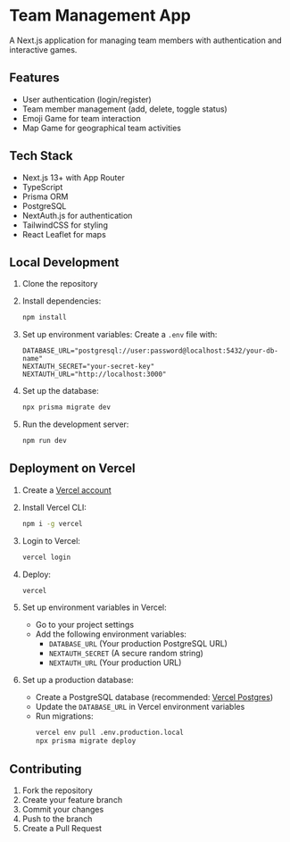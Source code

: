 # Team Management App

A Next.js application for managing team members with authentication and interactive games.

## Features

- User authentication (login/register)
- Team member management (add, delete, toggle status)
- Emoji Game for team interaction
- Map Game for geographical team activities

## Tech Stack

- Next.js 13+ with App Router
- TypeScript
- Prisma ORM
- PostgreSQL
- NextAuth.js for authentication
- TailwindCSS for styling
- React Leaflet for maps

## Local Development

1. Clone the repository
2. Install dependencies:
   ```bash
   npm install
   ```

3. Set up environment variables:
   Create a `.env` file with:
   ```
   DATABASE_URL="postgresql://user:password@localhost:5432/your-db-name"
   NEXTAUTH_SECRET="your-secret-key"
   NEXTAUTH_URL="http://localhost:3000"
   ```

4. Set up the database:
   ```bash
   npx prisma migrate dev
   ```

5. Run the development server:
   ```bash
   npm run dev
   ```

## Deployment on Vercel

1. Create a [Vercel account](https://vercel.com/signup)
2. Install Vercel CLI:
   ```bash
   npm i -g vercel
   ```

3. Login to Vercel:
   ```bash
   vercel login
   ```

4. Deploy:
   ```bash
   vercel
   ```

5. Set up environment variables in Vercel:
   - Go to your project settings
   - Add the following environment variables:
     - `DATABASE_URL` (Your production PostgreSQL URL)
     - `NEXTAUTH_SECRET` (A secure random string)
     - `NEXTAUTH_URL` (Your production URL)

6. Set up a production database:
   - Create a PostgreSQL database (recommended: [Vercel Postgres](https://vercel.com/storage/postgres))
   - Update the `DATABASE_URL` in Vercel environment variables
   - Run migrations:
     ```bash
     vercel env pull .env.production.local
     npx prisma migrate deploy
     ```

## Contributing

1. Fork the repository
2. Create your feature branch
3. Commit your changes
4. Push to the branch
5. Create a Pull Request
